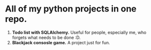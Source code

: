 # All of my python projects in one repo.

1. **Todo list with SQLAlchemy.** Useful for people, especially me, who forgets what needs to be done :D.
2. **Blackjack consosle game.** A project just for fun.
